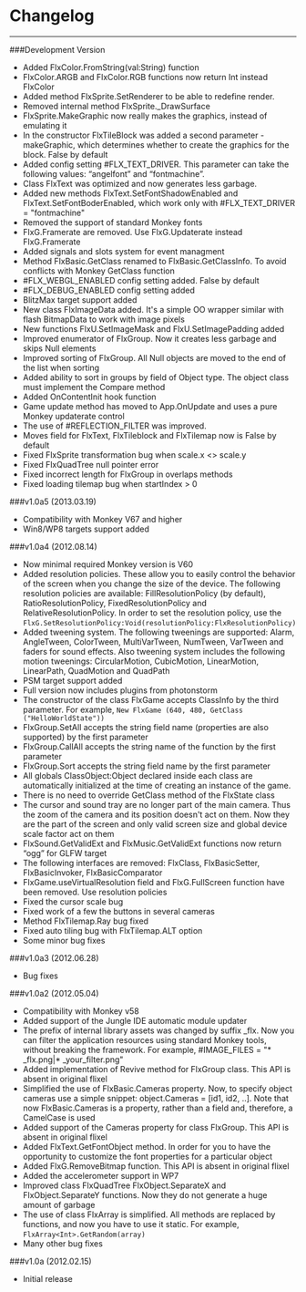 Changelog
=
______________________________________________________
###Development Version
* Added FlxColor.FromString(val:String) function
* FlxColor.ARGB and FlxColor.RGB functions now return Int instead FlxColor
* Added method FlxSprite.SetRenderer to be able to redefine render.
* Removed internal method FlxSprite._DrawSurface
* FlxSprite.MakeGraphic now really makes the graphics, instead of emulating it
* In the constructor FlxTileBlock was added a second parameter - makeGraphic, which determines whether to create the graphics for the block. False by default
* Added config setting #FLX_TEXT_DRIVER. This parameter can take the following values​​: “angelfont” and “fontmachine”.
* Class FlxText was optimized and now generates less garbage.
* Added new methods FlxText.SetFontShadowEnabled and FlxText.SetFontBoderEnabled, which work only with  #FLX_TEXT_DRIVER = "fontmachine"
* Removed the support of standard Monkey fonts
* FlxG.Framerate are removed. Use FlxG.Updaterate instead FlxG.Framerate
* Added signals and slots system for event managment 
* Method FlxBasic.GetClass renamed to FlxBasic.GetClassInfo. To avoid conflicts with Monkey GetClass function
* #FLX_WEBGL_ENABLED config setting added. False by default
* #FLX_DEBUG_ENABLED config setting added
* BlitzMax target support added
* New class FlxImageData added. It's a simple OO wrapper similar with flash BitmapData to work with image pixels
* New functions FlxU.SetImageMask and FlxU.SetImagePadding added
* Improved enumerator of FlxGroup. Now it creates less garbage and skips Null elements
* Improved sorting of FlxGroup. All Null objects are moved to the end of the list when sorting
* Added ability to sort in groups by field of Object type. The object class must implement the Compare method
* Added OnContentInit hook function
* Game update method has moved to App.OnUpdate and uses a pure Monkey updaterate control
* The use of #REFLECTION_FILTER was improved.
* Moves field for FlxText, FlxTileblock and FlxTilemap now is False by default
* Fixed FlxSprite transformation bug when scale.x <> scale.y
* Fixed FlxQuadTree null pointer error
* Fixed incorrect length for FlxGroup in overlaps methods
* Fixed loading tilemap bug when startIndex > 0

###v1.0a5 (2013.03.19)
* Compatibility with Monkey V67 and higher
* Win8/WP8 targets support added

###v1.0a4 (2012.08.14)
* Now minimal required Monkey version is V60
* Added resolution policies. These allow you to easily control the behavior of the screen when you change the size of the device. The following resolution policies are available: FillResolutionPolicy (by default), RatioResolutionPolicy, FixedResolutionPolicy and RelativeResolutionPolicy. In order to set the resolution policy, use the `FlxG.SetResolutionPolicy:Void(resolutionPolicy:FlxResolutionPolicy)`
* Added tweening system. The following tweenings are supported: Alarm, AngleTween, ColorTween, MultiVarTween, NumTween, VarTween and faders for sound effects. Also tweening system includes the following motion tweenings: CircularMotion, CubicMotion, LinearMotion, LinearPath, QuadMotion and QuadPath
* PSM target support added
* Full version now includes plugins from photonstorm
* The constructor of the class FlxGame accepts ClassInfo by the third parameter. For example, `New FlxGame (640, 480, GetClass ("HelloWorldState"))`
* FlxGroup.SetAll accepts the string field name (properties are also supported) by the first parameter 
* FlxGroup.CallAll accepts the string name of the function by the first parameter 
* FlxGroup.Sort accepts the string field name by the first parameter
* All globals ClassObject:Object declared inside each class are automatically initialized at the time of creating an instance of the game.
* There is no need to override GetClass method of the FlxState class
* The cursor and sound tray are no longer part of the main camera. Thus the zoom of the camera and its position doesn't act on them. Now they are the part of the screen and only valid screen size and global device scale factor act on them
* FlxSound.GetValidExt and FlxMusic.GetValidExt functions now return “ogg” for GLFW target
* The following interfaces are removed: FlxClass, FlxBasicSetter, FlxBasicInvoker, FlxBasicComparator
* FlxGame.useVirtualResolution field and FlxG.FullScreen function have been removed. Use resolution policies
* Fixed the cursor scale bug
* Fixed work of a few the buttons in several cameras
* Method FlxTilemap.Ray bug fixed
* Fixed auto tiling bug with FlxTilemap.ALT option
* Some minor bug fixes

###v1.0a3 (2012.06.28)
* Bug fixes

###v1.0a2 (2012.05.04)
* Compatibility with Monkey v58
* Added support of the Jungle IDE automatic module updater
* The prefix of internal library assets was changed by suffix _flx. Now you can filter the application resources using standard Monkey tools, without breaking the framework. For example, #IMAGE_FILES = "* _flx.png|* _your_filter.png"
* Added implementation of Revive method for FlxGroup class. This API is absent in original flixel
* Simplified the use of FlxBasic.Cameras property. Now, to specify object cameras use a simple snippet: object.Cameras = [id1, id2, ..]. Note that now FlxBasic.Cameras is a property, rather than a field and, therefore, a CamelCase is used
* Added support of the Cameras property for class FlxGroup. This API is absent in original flixel
* Added FlxText.GetFontObject method. In order for you to have the opportunity to customize the font properties for a particular object
* Added FlxG.RemoveBitmap function. This API is absent in original flixel
* Added the accelerometer support in WP7
* Improved class FlxQuadTree FlxObject.SeparateX and FlxObject.SeparateY functions. Now they do not generate a huge amount of garbage
* The use of class FlxArray is simplified. All methods are replaced by functions, and now you have to use it static. For example, `FlxArray<Int>.GetRandom(array)`
* Many other bug fixes 

###v1.0a (2012.02.15)
* Initial release